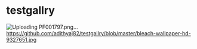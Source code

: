 # testgallry
![Uploading PF001797.png…]()
https://github.com/adithyaj82/testgallry/blob/master/bleach-wallpaper-hd-9327651.jpg
